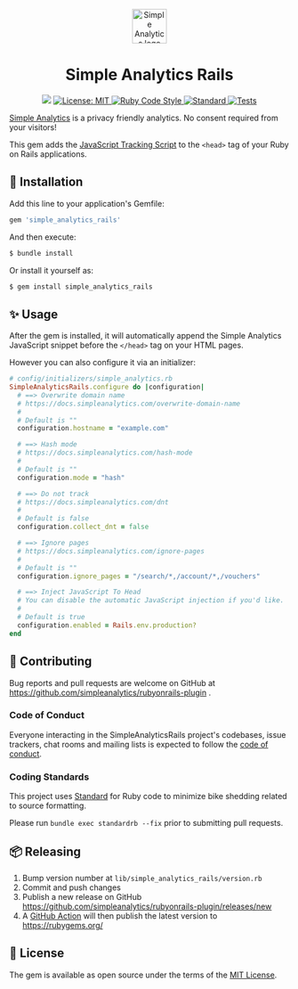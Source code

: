 <p align="center">
  <a href="https://simpleanalytics.com/?ref=github.com/simpleanalytics/rubyonrails-plugin">
    <img src="https://assets.simpleanalytics.com/images/logos/logo-github-readme.png" alt="Simple Analytics logo" height="62" />
  </a>
</p>

<p align="center">
  <h1 align="center">Simple Analytics Rails</h1>
  <p align="center">
    <img src="https://img.shields.io/gem/v/simple_analytics_rails.svg?color=red" />
    <a href="https://github.com/simpleanalytics/rubyonrails-plugin/blob/main/LICENSE">
      <img alt="License: MIT" src="https://img.shields.io/badge/license-MIT-brightgreen.svg" target="_blank" />
    </a>
    <a href="https://github.com/testdouble/standard" target="_blank">
      <img alt="Ruby Code Style" src="https://img.shields.io/badge/Ruby_Code_Style-standard-brightgreen.svg" />
    </a>
    <a target="_blank" rel="noopener noreferrer" href="https://github.com/simpleanalytics/rubyonrails-plugin/actions/workflows/standard.yml">
      <img src="https://github.com/simpleanalytics/rubyonrails-plugin/actions/workflows/standard.yml/badge.svg" alt="Standard" style="max-width:100%;">
    </a>
    <a target="_blank" rel="noopener noreferrer" href="https://github.com/simpleanalytics/rubyonrails-plugin/actions/workflows/tests.yml">
      <img src="https://github.com/simpleanalytics/rubyonrails-plugin/actions/workflows/tests.yml/badge.svg" alt="Tests">
    </a>
  </p>
</p>

[Simple Analytics](https://simpleanalytics.com/) is a privacy friendly analytics. No consent required from your visitors!

This gem adds the [JavaScript Tracking Script](https://docs.simpleanalytics.com/script) to the `<head>` tag of your Ruby on Rails applications.

## 🚀 Installation

Add this line to your application's Gemfile:

```ruby
gem 'simple_analytics_rails'
```

And then execute:

```bash
$ bundle install
```

Or install it yourself as:

```bash
$ gem install simple_analytics_rails
````

## ✨ Usage

After the gem is installed, it will automatically append the Simple Analytics JavaScript snippet before the `</head>` tag on your HTML pages.

However you can also configure it via an initializer:

```ruby
# config/initializers/simple_analytics.rb
SimpleAnalyticsRails.configure do |configuration|
  # ==> Overwrite domain name
  # https://docs.simpleanalytics.com/overwrite-domain-name
  #
  # Default is ""
  configuration.hostname = "example.com"

  # ==> Hash mode
  # https://docs.simpleanalytics.com/hash-mode
  #
  # Default is ""
  configuration.mode = "hash"

  # ==> Do not track
  # https://docs.simpleanalytics.com/dnt
  #
  # Default is false
  configuration.collect_dnt = false

  # ==> Ignore pages
  # https://docs.simpleanalytics.com/ignore-pages
  #
  # Default is ""
  configuration.ignore_pages = "/search/*,/account/*,/vouchers"

  # ==> Inject JavaScript To Head
  # You can disable the automatic JavaScript injection if you'd like.
  #
  # Default is true
  configuration.enabled = Rails.env.production?
end
```

## 🙏 Contributing

Bug reports and pull requests are welcome on GitHub at https://github.com/simpleanalytics/rubyonrails-plugin .

### Code of Conduct

Everyone interacting in the SimpleAnalyticsRails project's codebases, issue trackers, chat rooms and mailing lists is expected to follow the [code of conduct](https://github.com/simpleanalytics/rubyonrails-plugin/blob/main/CODE_OF_CONDUCT.md).

### Coding Standards

This project uses [Standard](https://github.com/testdouble/standard) for Ruby code to minimize bike shedding related to source formatting.

Please run `bundle exec standardrb --fix` prior to submitting pull requests.

## 📦 Releasing

1. Bump version number at `lib/simple_analytics_rails/version.rb`
1. Commit and push changes
1. Publish a new release on GitHub https://github.com/simpleanalytics/rubyonrails-plugin/releases/new
1. A [GitHub Action](https://github.com/simpleanalytics/rubyonrails-plugin/blob/main/.github/workflows/publish.yml) will then publish the latest version to https://rubygems.org/

## 📝 License

The gem is available as open source under the terms of the [MIT License](https://opensource.org/licenses/MIT).
